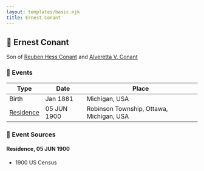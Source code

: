 ```yaml
---
layout: templates/basic.njk
title: Ernest Conant
---
```

## 🔵 Ernest Conant

Son of [Reuben Hess Conant](/people/3/37326838) and [Alveretta V. Conant](/people/6/60109856)

### 📆 Events

Type | Date | Place
------ | ------ | ------
Birth | Jan 1881 | Michigan, USA
[Residence](#event-758363cd-0190-4e37-b77b-ac5537f85ac9) | 05 JUN 1900 | Robinson Township, Ottawa, Michigan, USA

### 📰 Event Sources

#### <a id="event-758363cd-0190-4e37-b77b-ac5537f85ac9"></a> Residence, 05 JUN 1900
* 1900 US Census
